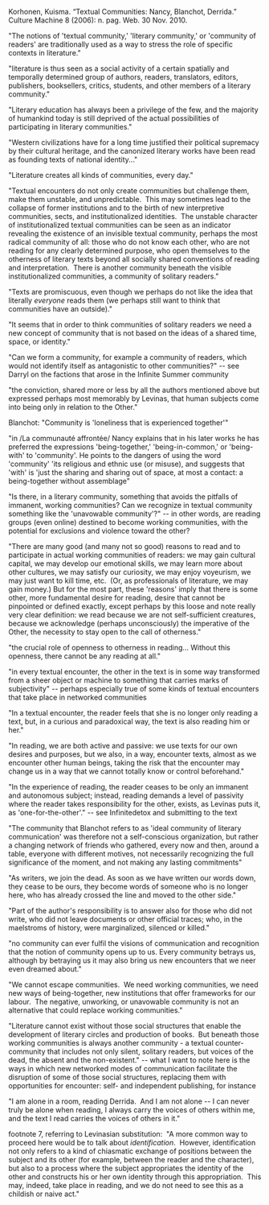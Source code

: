 Korhonen, Kuisma. “Textual Communities: Nancy, Blanchot, Derrida.” Culture Machine 8 (2006): n. pag. Web. 30 Nov. 2010.


"The notions of 'textual community,' 'literary community,' or 'community of readers' are traditionally used as a way to stress the role of specific contexts in literature."

"literature is thus seen as a social activity of a certain spatially and temporally determined group of authors, readers, translators, editors, publishers, booksellers, critics, students, and other members of a literary community."

"Literary education has always been a privilege of the few, and the majority of humankind today is still deprived of the actual possibilities of participating in literary communities."

"Western civilizations have for a long time justified their political supremacy by their cultural heritage, and the canonized literary works have been read as founding texts of national identity..."

"Literature creates all kinds of communities, every day."

"Textual encounters do not only create communities but challenge them, make them unstable, and unpredictable.  This may sometimes lead to the collapse of former institutions and to the birth of new interpretive communities, sects, and institutionalized identities.  The unstable character of institutionalized textual communities can be seen as an indicator revealing the existence of an invisible textual community, perhaps the most radical community of all: those who do not know each other, who are not reading for any clearly determined purpose, who open themselves to the otherness of literary texts beyond all socially shared conventions of reading and interpretation.  There is another community beneath the visible institutionalized communities, a community of solitary readers."

"Texts are promiscuous, even though we perhaps do not like the idea that literally *everyone* reads them (we perhaps still want to think that communities have an outside)."

"It seems that in order to think communities of solitary readers we need a new concept of community that is not based on the ideas of a shared time, space, or identity."

"Can we form a community, for example a community of readers, which would not identify itself as antagonistic to other communities?" -- see Darryl on the factions that arose in the Infinite Summer community

"the conviction, shared more or less by all the authors mentioned above but expressed perhaps most memorably by Levinas, that human subjects come into being only in relation to the Other."

Blanchot: "Community is 'loneliness that is experienced together'"

"in /La communauté affrontée/ Nancy explains that in his later works he has preferred the expressions 'being-together,' 'being-in-common,' or 'being-with' to 'community'. He points to the dangers of using the word 'community' 'its religious and ethnic use (or misuse), and suggests that 'with' is 'just the sharing and sharing out of space, at most a contact: a being-together without assemblage"

"Is there, in a literary community, something that avoids the pitfalls of immanent, working communities? Can we recognize in textual community something like the 'unavowable community'?" -- in other words, are reading groups (even online) destined to become working communities, with the potential for exclusions and violence toward the other?

"There are many good (and many not so good) reasons to read and to participate in actual working communities of readers: we may gain cultural capital, we may develop our emotional skills, we may learn more about other cultures, we may satisfy our curiosity, we may enjoy voyeurism, we may just want to kill time, etc.  (Or, as professionals of literature, we may gain money.) But for the most part, these 'reasons' imply that there is some other, more fundamental desire for reading, desire that cannot be pinpointed or defined exactly, except perhaps by this loose and note really very clear definition: we read because we are not self-sufficient creatures, because we acknowledge (perhaps unconsciously) the imperative of the Other, the necessity to stay open to the call of otherness."

"the crucial role of openness to otherness in reading... Without this openness, there cannot be any reading at all."

"in every textual encounter, the other in the text is in some way transformed from a sheer object or machine to something that carries marks of subjectivity" -- perhaps especially true of some kinds of textual encounters that take place in networked communities

"In a textual encounter, the reader feels that she is no longer only reading a text, but, in a curious and paradoxical way, the text is also reading him or her."

"In reading, we are both active and passive: we use texts for our own desires and purposes, but we also, in a way, encounter texts, almost as we encounter other human beings, taking the risk that the encounter may change us in a way that we cannot totally know or control beforehand."

"In the experience of reading, the reader ceases to be only an immanent and autonomous subject; instead, reading demands a level of passivity where the reader takes responsibility for the other, exists, as Levinas puts it, as 'one-for-the-other'." -- see Infinitedetox and submitting to the text

"The community that Blanchot refers to as 'ideal community of literary communication' was therefore not a self-conscious organization, but rather a changing network of friends who gathered, every now and then, around a table, everyone with different motives, not necessarily recognizing the full significance of the moment, and not making any lasting commitments"

"As writers, we join the dead. As soon as we have written our words down, they cease to be ours, they become words of someone who is no longer here, who has already crossed the line and moved to the other side."

"Part of the author's responsibility is to answer also for those who did not write, who did not leave documents or other official traces; who, in the maelstroms of history, were marginalized, silenced or killed."

"no community can ever fulfil the visions of communication and recognition that the notion of community opens up to us. Every community betrays us, although by betraying us it may also bring us new encounters that we neer even dreamed about."

"We cannot escape communities.  We need working communities, we need new ways of being-together, new institutions that offer frameworks for our labour.  The negative, unworking, or unavowable community is not an alternative that could replace working communities."

"Literature cannot exist without those social structures that enable the development of literary circles and production of books.  But beneath those working communities is always another community - a textual counter-community that includes not only silent, solitary readers, but voices of the dead, the absent and the non-existent." -- what I want to note here is the ways in which new networked modes of communication facilitate the disruption of some of those social structures, replacing them with opportunities for encounter: self- and independent publishing, for instance

"I am alone in a room, reading Derrida.  And I am not alone -- I can never truly be alone when reading, I always carry the voices of others within me, and the text I read carries the voices of others in it."

footnote 7, referring to Levinasian substitution:  "A more common way to proceed here would be to talk about *identification*.  However, identification not only refers to a kind of chiasmatic exchange of positions between the subject and its other (for example, between the reader and the character), but also to a process where the subject appropriates the identity of the other and constructs his or her own identity through this appropriation.  This may, indeed, take place in reading, and we do not need to see this as a childish or naive act."
